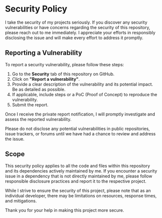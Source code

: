 # Security Policy

I take the security of my projects seriously. If you discover any security vulnerabilities or have concerns regarding the security of this repository, please reach out to me immediately. I appreciate your efforts in responsibly disclosing the issue and will make every effort to address it promptly.

## Reporting a Vulnerability

To report a security vulnerability, please follow these steps:

1. Go to the **Security** tab of this repository on GitHub.
2. Click on **"Report a vulnerability"**.
3. Provide a clear description of the vulnerability and its potential impact. Be as detailed as possible.
4. If applicable, include steps or a PoC (Proof of Concept) to reproduce the vulnerability.
5. Submit the report.

Once I receive the private report notification, I will promptly investigate and assess the reported vulnerability.

Please do not disclose any potential vulnerabilities in public repositories, issue trackers, or forums until we have had a chance to review and address the issue.

## Scope

This security policy applies to all the code and files within this repository and its dependencies actively maintained by me. If you encounter a security issue in a dependency that is not directly maintained by me, please follow responsible disclosure practices and report it to the respective project.

While I strive to ensure the security of this project, please note that as an individual developer, there may be limitations on resources, response times, and mitigations.

Thank you for your help in making this project more secure.

